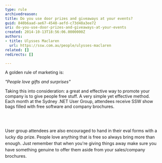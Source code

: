 ```yaml
---
type: rule
archivedreason: 
title: Do you use door prizes and giveaways at your events?
guid: 840b6aad-ae67-4548-aefd-c73d48a3ee72
uri: do-you-use-door-prizes-and-giveaways-at-your-events
created: 2014-10-13T18:56:06.0000000Z
authors:
- title: Ulysses Maclaren
  url: https://ssw.com.au/people/ulysses-maclaren
related: []
redirects: []

---
```



<p>A golden rule of marketing is&#58;</p><p class="ssw15-rteElement-GreyBox">
   <em>&quot;People love gifts and surprises&quot;</em></p>
<p>Taking this into consideration&#58; a great and effective way to promote your company is to give people free stuff. A very simple yet effective method. Each month at the Sydney .NET User Group, attendees receive SSW show bags filled with free software and company brochures.&#160;</p>
<br><excerpt class='endintro'></excerpt><br>
<p><span style="line-height&#58;20.7999992370605px;">User group attendees are also encouraged to hand in their eval forms with a lucky dip prize. People love anything that is free so always bring more than enough. Just remember that when you're giving things away make sure you have something genuine to offer them aside from your sales/company brochures.​</span>​</p>


